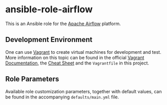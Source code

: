 # ansible-role-airflow

This is an Ansible role for the [Apache Airflow][airflow] platform.

## Development Environment

One can use [Vagrant][vagrant] to create virtual machines for development and
test. More information on this topic can be found in the official [Vagrant
Documentation][vagrant-documentation], the [Cheat Sheet][vagrant-cheat-sheet]
and the `Vagrantfile` in this project.

## Role Parameters

Available role customization parameters, together with default values, can be
found in the accompanying `defaults/main.yml` file.

[airflow]: https://airflow.apache.org/
[vagrant]: https://vagrantup.com/
[vagrant-documentation]: https://vagrantup.com/docs/
[vagrant-cheat-sheet]: https://gitlab.com/eyeo/devops/ansible-role-example/wikis/vagrant
